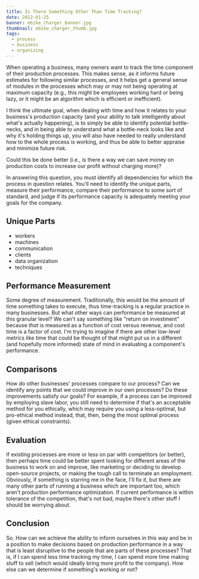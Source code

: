 ```yaml
---
title: Is There Something Other Than Time Tracking?
date: 2012-01-25
banner: ebike_charger_banner.jpg
thumbnail: ebike_charger_thumb.jpg
tags:
  - process
  - business
  - organizing
---
```


When operating a business, many owners want to track the time component of their
production processes. This makes sense, as it informs future estimates for
following similar processes, and it helps get a general sense of modules in the
processes which may or may not being operating at maximum capacity (e.g., this
might be employees working hard or being lazy, or it might be an algorithm
which is efficient or inefficient).

I think the ultimate goal, when dealing with time and how it relates to your
business's production capacity (and your ability to talk intelligently about
what's actually happening), is to simply be able to identify potential
bottle-necks, and in being able to understand what a bottle-neck looks like and
why it's holding things up, you will also have needed to really understand how
to the whole process is working, and thus be able to better appraise and
minimize future risk.

Could this be done better (i.e., is there a way we can save money on production
costs to increase our profit without charging more)?

In answering this question, you must identify all dependencies for which the
process in question relates. You'll need to identify the unique parts, measure
their performance, compare their performance to some sort of standard, and
judge if its performance capacity is adequately meeting your goals for the
company.


Unique Parts
------------

- workers
- machines
- communication
- clients
- data organization
- techniques


Performance Measurement
-----------------------

Some degree of measurement. Traditionally, this would be the amount of time
something takes to execute, thus time-tracking is a regular practice in many
businesses. But what other ways can performance be measured at this granular
level? We can't say something like "return on investment" because *that* is
measured as a function of cost versus revenue, and cost time is a factor of
cost. I'm trying to imagine if there are other low-level metrics like time that
could be thought of that might put us in a different (and hopefully more
informed) state of mind in evaluating a component's performance.


Comparisons
-----------

How do other businesses' processes compare to our process? Can we identify any
points that we could improve in our own processes? Do these improvements
satisfy our goals? For example, if a process can be improved by employing slave
labor, you still need to determine if that's an acceptable method for you
ethically, which may require you using a less-optimal, but pro-ethical method
instead, that, then, being the most optimal process (given ethical
constraints).


Evaluation
----------

If existing processes are more or less on par with competitors (or better), then
perhaps time could be better spent looking for different areas of the business
to work on and improve, like marketing or deciding to develop open-source
projects, or making the tough call to terminate an employment. Obviously, if
something is starring me in the face, I'll fix it, but there are many other
parts of running a business which are important too, which aren't production
performance optimization. If current performance is within tolerance of the
competition, that's not bad, maybe there's other stuff I should be worrying
about.


Conclusion
----------

So. How can we achieve the ability to inform ourselves in this way and be in a
position to make decisions based on production performance in a way that is
least disruptive to the people that are parts of these processes? That is, if I
can spend less time tracking my time, I can spend more time making stuff to
sell (which would ideally bring more profit to the company). How else can we
determine if something's working or not?

